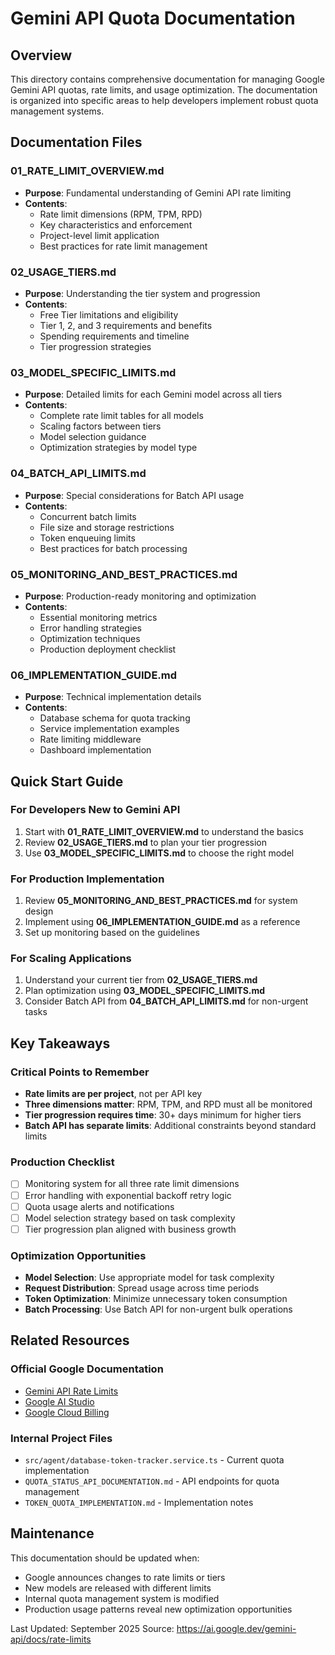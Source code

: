 # Gemini API Quota Documentation

## Overview

This directory contains comprehensive documentation for managing Google Gemini API quotas, rate limits, and usage optimization. The documentation is organized into specific areas to help developers implement robust quota management systems.

## Documentation Files

### 01_RATE_LIMIT_OVERVIEW.md
- **Purpose**: Fundamental understanding of Gemini API rate limiting
- **Contents**: 
  - Rate limit dimensions (RPM, TPM, RPD)
  - Key characteristics and enforcement
  - Project-level limit application
  - Best practices for rate limit management

### 02_USAGE_TIERS.md
- **Purpose**: Understanding the tier system and progression
- **Contents**:
  - Free Tier limitations and eligibility
  - Tier 1, 2, and 3 requirements and benefits
  - Spending requirements and timeline
  - Tier progression strategies

### 03_MODEL_SPECIFIC_LIMITS.md
- **Purpose**: Detailed limits for each Gemini model across all tiers
- **Contents**:
  - Complete rate limit tables for all models
  - Scaling factors between tiers
  - Model selection guidance
  - Optimization strategies by model type

### 04_BATCH_API_LIMITS.md
- **Purpose**: Special considerations for Batch API usage
- **Contents**:
  - Concurrent batch limits
  - File size and storage restrictions
  - Token enqueuing limits
  - Best practices for batch processing

### 05_MONITORING_AND_BEST_PRACTICES.md
- **Purpose**: Production-ready monitoring and optimization
- **Contents**:
  - Essential monitoring metrics
  - Error handling strategies
  - Optimization techniques
  - Production deployment checklist

### 06_IMPLEMENTATION_GUIDE.md
- **Purpose**: Technical implementation details
- **Contents**:
  - Database schema for quota tracking
  - Service implementation examples
  - Rate limiting middleware
  - Dashboard implementation

## Quick Start Guide

### For Developers New to Gemini API
1. Start with **01_RATE_LIMIT_OVERVIEW.md** to understand the basics
2. Review **02_USAGE_TIERS.md** to plan your tier progression
3. Use **03_MODEL_SPECIFIC_LIMITS.md** to choose the right model

### For Production Implementation
1. Review **05_MONITORING_AND_BEST_PRACTICES.md** for system design
2. Implement using **06_IMPLEMENTATION_GUIDE.md** as a reference
3. Set up monitoring based on the guidelines

### For Scaling Applications
1. Understand your current tier from **02_USAGE_TIERS.md**
2. Plan optimization using **03_MODEL_SPECIFIC_LIMITS.md**
3. Consider Batch API from **04_BATCH_API_LIMITS.md** for non-urgent tasks

## Key Takeaways

### Critical Points to Remember
- **Rate limits are per project**, not per API key
- **Three dimensions matter**: RPM, TPM, and RPD must all be monitored
- **Tier progression requires time**: 30+ days minimum for higher tiers
- **Batch API has separate limits**: Additional constraints beyond standard limits

### Production Checklist
- [ ] Monitoring system for all three rate limit dimensions
- [ ] Error handling with exponential backoff retry logic
- [ ] Quota usage alerts and notifications
- [ ] Model selection strategy based on task complexity
- [ ] Tier progression plan aligned with business growth

### Optimization Opportunities
- **Model Selection**: Use appropriate model for task complexity
- **Request Distribution**: Spread usage across time periods
- **Token Optimization**: Minimize unnecessary token consumption
- **Batch Processing**: Use Batch API for non-urgent bulk operations

## Related Resources

### Official Google Documentation
- [Gemini API Rate Limits](https://ai.google.dev/gemini-api/docs/rate-limits)
- [Google AI Studio](https://makersuite.google.com/)
- [Google Cloud Billing](https://cloud.google.com/billing/docs)

### Internal Project Files
- `src/agent/database-token-tracker.service.ts` - Current quota implementation
- `QUOTA_STATUS_API_DOCUMENTATION.md` - API endpoints for quota management
- `TOKEN_QUOTA_IMPLEMENTATION.md` - Implementation notes

## Maintenance

This documentation should be updated when:
- Google announces changes to rate limits or tiers
- New models are released with different limits
- Internal quota management system is modified
- Production usage patterns reveal new optimization opportunities

Last Updated: September 2025
Source: https://ai.google.dev/gemini-api/docs/rate-limits